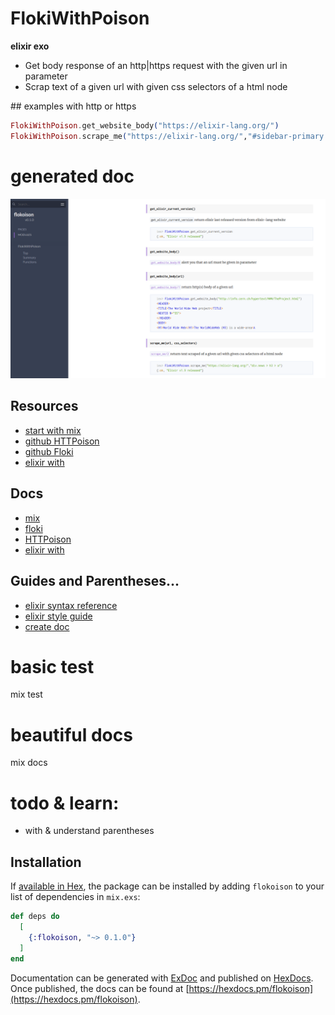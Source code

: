 # FlokiWithPoison

**elixir exo**

- Get body response of an http|https request with the given url in parameter
- Scrap text of a given url with given css selectors of a html node


## examples with http or https

```elixir
FlokiWithPoison.get_website_body("https://elixir-lang.org/")
FlokiWithPoison.scrape_me("https://elixir-lang.org/","#sidebar-primary > div.widget.news > h3 > a")

```
# generated doc

![screenshot](https://raw.githubusercontent.com/magiknono/flokoison/master/capture.png)

## Resources
- [start with mix](https://elixir-lang.org/getting-started/mix-otp/introduction-to-mix.html)
- [github HTTPoison](https://github.com/edgurgel/httpoison)
- [github Floki](https://github.com/philss/floki)
- [elixir with](https://elixirschool.com/en/lessons/basics/control-structures/#with)

## Docs
- [mix](https://hexdocs.pm/mix/Mix.html)
- [floki](https://hexdocs.pm/floki/Floki.html)
- [HTTPoison](https://hexdocs.pm/httpoison/HTTPoison.html)
- [elixir with](https://hexdocs.pm/elixir/Kernel.SpecialForms.html#with/1)

## Guides and Parentheses...
- [elixir syntax reference](https://hexdocs.pm/elixir/syntax-reference.html)
- [elixir style guide](https://github.com/christopheradams/elixir_style_guide)
- [create doc](https://elixirschool.com/en/lessons/basics/documentation/)

# basic test 
mix test

# beautiful docs
mix docs

# todo & learn:
- with & understand parentheses 

## Installation

If [available in Hex](https://hex.pm/docs/publish), the package can be installed
by adding `flokoison` to your list of dependencies in `mix.exs`:

```elixir
def deps do
  [
    {:flokoison, "~> 0.1.0"}
  ]
end
```

Documentation can be generated with [ExDoc](https://github.com/elixir-lang/ex_doc)
and published on [HexDocs](https://hexdocs.pm). Once published, the docs can
be found at [https://hexdocs.pm/flokoison](https://hexdocs.pm/flokoison).

